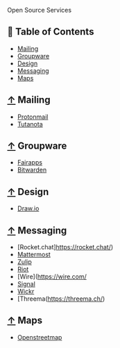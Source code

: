 Open Source Services

## 📖 Table of Contents
 - [Mailing](#-mailing)
 - [Groupware](#-groupware)
 - [Design](#-design)
 - [Messaging](#-messaging)
 - [Maps](#-maps)

## [↑](#contents) Mailing
* [Protonmail](https://protonmail.com/)
* [Tutanota](https://tutanota.com)
 
## [↑](#contents) Groupware
* [Fairapps](https://fairapps.net/home)
* [Bitwarden](https://bitwarden.com/)

## [↑](#contents) Design
* [Draw.io](draw.io)

## [↑](#contents) Messaging
* [Rocket.chat]https://rocket.chat/)
* [Mattermost](https://mattermost.com/)
* [Zulip](https://zulipchat.com/)
* [Riot](https://about.riot.im/)
* [Wire](https://wire.com/
* [Signal](https://www.signal.org/)
* [Wickr](https://wickr.com/)
* [Threema(https://threema.ch/)

## [↑](#contents) Maps
* [Openstreetmap](https://www.openstreetmap.org/)
